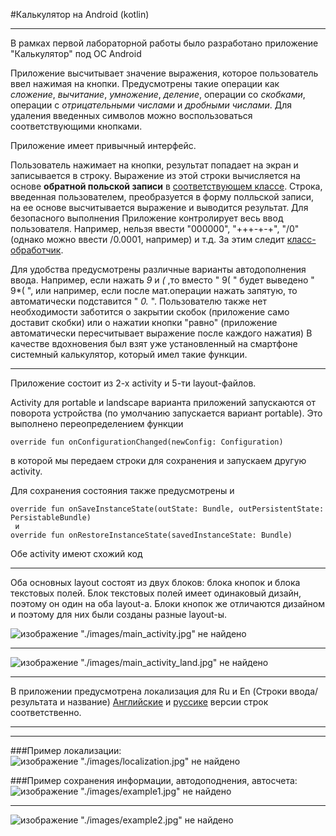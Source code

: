 #Калькулятор на Android (kotlin)

---
В рамках первой лабораторной работы было разработано приложение "Калькулятор" под ОС Android

Приложение высчитывает значение выражения, которое пользователь ввел нажимая на кнопки. 
Предусмотрены такие операции как *сложение*, *вычитание*, *умножение*, *деление*, 
операции со *скобками*, операции с *отрицательными числами* и *дробными числами*.
Для удаления введенных символов можно воспользоваться соответствующими кнопками.

Приложение имеет привычный интерфейс.

Пользователь нажимает на кнопки, результат попадает на экран и записывается в строку. 
Выражение из этой строки вычисляется на основе **обратной польской записи** 
в [соответствующем классе](./java/com/example/calculator/ReversePolishNotation.kt). 
Строка, введенная пользователем, преобразуется в форму полльской записи, 
на ее основе высчитывается выражение и выводится результат.
Для безопасного выполнения Приложение контролирует весь 
ввод пользователя. Например, нельзя ввести "000000", "+++-+-+", 
"/0" (однако можно ввести /0.0001, например) и т.д. За этим следит 
[класс-обработчик](./java/com/example/calculator/HandlerClass.kt).

Для удобства предусмотрены различные варианты автодополнения ввода. Например, 
если нажать *9* и *(* ,то вместо " 9( " будет выведено " 9*( ", или например, 
если после мат.операции нажать запятую, то автоматически подставится " *0.* ".
Пользователю также нет необходимости заботится о закрытии скобок (приложение
само доставит скобки) или о нажатии кнопки "равно" (приложение автоматически 
пересчитывает выражение после каждого нажатия)
В качестве вдохновения был взят уже установленный  на смартфоне системный калькулятор,
который имел такие функции.

---
Приложение состоит из 2-х activity и 5-ти layout-файлов. 

Activity для portable и landscape варианта приложений запускаются от поворота 
устройства (по умолчанию запускается вариант portable). Это выполнено 
переопределением функции 
    
    override fun onConfigurationChanged(newConfig: Configuration)
в которой мы передаем строки для сохранения и запускаем другую activity.

Для сохранения состояния также предусмотрены и

    override fun onSaveInstanceState(outState: Bundle, outPersistentState: PersistableBundle)
     и    
    override fun onRestoreInstanceState(savedInstanceState: Bundle)

Обе activity имеют схожий код

---
Оба основных layout состоят из двух блоков: блока кнопок и блока текстовых полей. 
Блок текстовых полей имеет одинаковый дизайн, поэтому он один на оба layout-а.
Блоки кнопок же отличаются дизайном и поэтому для них были созданы разные layout-ы.

![_изображение "./images/main_activity.jpg" не найдено_](./images/main_activity.jpg)

---
![_изображение "./images/main_activity_land.jpg" не найдено_](./images/main_activity_land.jpg)

---
В приложении предусмотрена локализация для Ru и En (Строки ввода/результата и название)
[Английские](./res/values-en/strings.xml) и [руссике](./res/values-ru/strings.xml) версии строк соответственно.

---
---
###Пример локализации:
![_изображение "./images/localization.jpg" не найдено_](./images/localization.jpg)

###Пример сохранения информации, автодоподнения, автосчета:
![_изображение "./images/example1.jpg" не найдено_](./images/example1.jpg)

---
![_изображение "./images/example2.jpg" не найдено_](./images/example2.jpg)